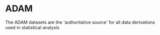 # ADAM
The ADAM datasets are the 'authoritative source' for all data derivations used in statistical analysis
